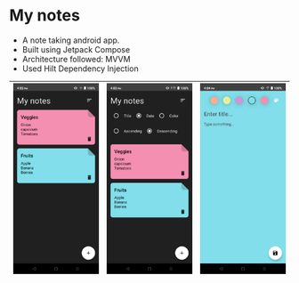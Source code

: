 # My notes

- A note taking android app.
- Built using Jetpack Compose
- Architecture followed: MVVM
- Used Hilt Dependency Injection

| <img src="https://github.com/harshraj9988/github-storage/blob/main/images/Screenshot_20220717-160337.png"> | <img src="https://github.com/harshraj9988/github-storage/blob/main/images/Screenshot_20220717-160352.png"> | <img src="https://github.com/harshraj9988/github-storage/blob/main/images/Screenshot_20220717-160423.png"> |
| ---------------------------------------------- | -------------------------------------------- | ------------------------------------------- |

